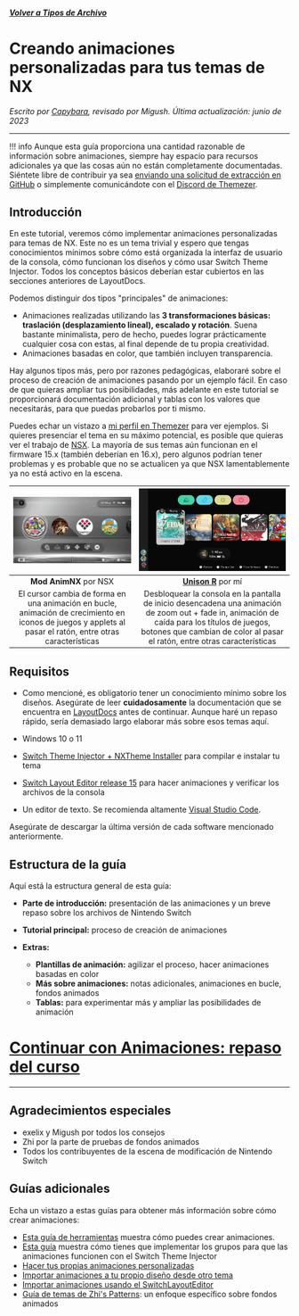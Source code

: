 #####  [Volver a Tipos de Archivo](../filetypes.md)

# Creando animaciones personalizadas para tus temas de NX
_Escrito por [Capybara](https://themezer.net/creators/382997176307154945), revisado por Migush. Última actualización: junio de 2023_

---

!!! info
      Aunque esta guía proporciona una cantidad razonable de información sobre animaciones, siempre hay espacio para recursos adicionales ya que las cosas aún no están completamente documentadas. Siéntete libre de contribuir ya sea [enviando una solicitud de extracción en GitHub](/README-LayoutsDocsTraducido.md) o simplemente comunicándote con el [Discord de Themezer](https://discord.com/invite/nnm8wyM).

## Introducción

En este tutorial, veremos cómo implementar animaciones personalizadas para temas de NX. Este no es un tema trivial y espero que tengas conocimientos mínimos sobre cómo está organizada la interfaz de usuario de la consola, cómo funcionan los diseños y cómo usar Switch Theme Injector. Todos los conceptos básicos deberían estar cubiertos en las secciones anteriores de LayoutDocs.

Podemos distinguir dos tipos "principales" de animaciones:

- Animaciones realizadas utilizando las **3 transformaciones básicas: traslación (desplazamiento lineal), escalado y rotación**. Suena bastante minimalista, pero de hecho, puedes lograr prácticamente cualquier cosa con estas, al final depende de tu propia creatividad.
- Animaciones basadas en color, que también incluyen transparencia.

Hay algunos tipos más, pero por razones pedagógicas, elaboraré sobre el proceso de creación de animaciones pasando por un ejemplo fácil. En caso de que quieras ampliar tus posibilidades, más adelante en este tutorial se proporcionará documentación adicional y tablas con los valores que necesitarás, para que puedas probarlos por ti mismo.


Puedes echar un vistazo a [mi perfil en Themezer](https://themezer.net/creators/382997176307154945) para ver ejemplos. Si quieres presenciar el tema en su máximo potencial, es posible que quieras ver el trabajo de [NSX](https://www.youtube.com/channel/UCtvgkpsXAGp0P3dJr6buxRg). La mayoría de sus temas aún funcionan en el firmware 15.x (también deberían en 16.x), pero algunos podrían tener problemas y es probable que no se actualicen ya que NSX lamentablemente ya no está activo en la escena.

|                                        ![Mod AnimNX theme](nsx.jpg "Tema Mod AnimNX")                                       |                                                                           ![Tema Unison R](unisonR.jpg "Tema Unison R")                                                                          |
|:----------------------------------------------------------------------------------------------------------------------------:|:------------------------------------------------------------------------------------------------------------------------------------------------------------------------------------------------------------:|
|                                                    **Mod AnimNX** por NSX                                                   |                                                                     **[Unison R](https://themezer.net/packs/Unison-R-5fc)** por mí                                                                    |
| El cursor cambia de forma en una animación en bucle, animación de crecimiento en iconos de juegos y applets al pasar el ratón, entre otras características | Desbloquear la consola en la pantalla de inicio desencadena una animación de zoom out + fade in, animación de caída para los títulos de juegos, botones que cambian de color al pasar el ratón, entre otras características |

## Requisitos

- Como mencioné, es obligatorio tener un conocimiento mínimo sobre los diseños. Asegúrate de leer **cuidadosamente** la documentación que se encuentra en [LayoutDocs](https://layoutdocs.themezer.net/) antes de continuar. Aunque haré un repaso rápido, sería demasiado largo elaborar más sobre esos temas aquí.

- Windows 10 o 11

- [Switch Theme Injector + NXTheme Installer](https://github.com/exelix11/SwitchThemeInjector/releases) para compilar e instalar tu tema

- [Switch Layout Editor release 15](https://github.com/FuryBaguette/SwitchLayoutEditor) para hacer animaciones y verificar los archivos de la consola

- Un editor de texto. Se recomienda altamente [Visual Studio Code](https://code.visualstudio.com/download).

Asegúrate de descargar la última versión de cada software mencionado anteriormente.

## Estructura de la guía

Aquí está la estructura general de esta guía:

- **Parte de introducción:** presentación de las animaciones y un breve repaso sobre los archivos de Nintendo Switch

- **Tutorial principal:** proceso de creación de animaciones

- **Extras:** 
    - **Plantillas de animación:** agilizar el proceso, hacer animaciones basadas en color
    - **Más sobre animaciones:** notas adicionales, animaciones en bucle, fondos animados
    - **Tablas:** para experimentar más y ampliar las posibilidades de animación


# [Continuar con Animaciones: repaso del curso](refresher.md) 

---

## Agradecimientos especiales

- exelix y Migush por todos los consejos
- Zhi por la parte de pruebas de fondos animados
- Todos los contribuyentes de la escena de modificación de Nintendo Switch

## Guías adicionales

Echa un vistazo a estas guías para obtener más información sobre cómo crear animaciones:

- [Esta guía de herramientas](https://github.com/KillzXGaming/Switch-Toolbox/wiki/BFLYT-Editing#animations) muestra cómo puedes crear animaciones.
- [Esta guía](https://www.reddit.com/r/NXThemes/comments/biu5hc/making_your_own_custom_animations/) muestra cómo tienes que implementar los grupos para que las animaciones funcionen con el Switch Theme Injector
-   [Hacer tus propias animaciones personalizadas](https://www.reddit.com/r/NXThemes/comments/biu5hc/making_your_own_custom_animations/)
-   [Importar animaciones a tu propio diseño desde otro tema](https://www.reddit.com/r/NXThemes/comments/biti3d/importing_animations_to_your_own_layout_from/)
-   [Importar animaciones usando el SwitchLayoutEditor](https://www.reddit.com/r/NXThemes/comments/bkb5ix/importing_animations_using_the_layout_editor/)
- [Guía de temas de Zhi's Patterns](/PatternsTraducido.md): un enfoque específico sobre fondos animados
